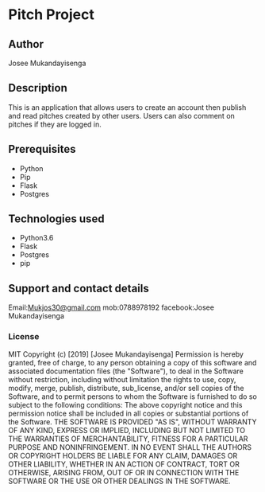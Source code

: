# Pitch Project
## Author 
Josee Mukandayisenga
## Description
This is an application that allows users to create an account then publish and read pitches created by other users. Users can also comment on pitches if they are logged in.
 

## Prerequisites
* Python
* Pip
* Flask
* Postgres
## Technologies used
* Python3.6
* Flask
* Postgres
* pip
## Support and contact details
 Email:Mukjos30@gmail.com
 mob:0788978192
 facebook:Josee Mukandayisenga
### License
MIT Copyright (c) [2019] [Josee Mukandayisenga] Permission is hereby granted, free of charge, to any person obtaining a copy of this software and associated documentation files (the "Software"), to deal in the Software without restriction, including without limitation the rights to use, copy, modify, merge, publish, distribute, sub_license, and/or sell copies of the Software, and to permit persons to whom the Software is furnished to do so subject to the following conditions: The above copyright notice and this permission notice shall be included in all copies or substantial portions of the Software.
THE SOFTWARE IS PROVIDED "AS IS", WITHOUT WARRANTY OF ANY KIND, EXPRESS OR IMPLIED, INCLUDING BUT NOT LIMITED TO THE WARRANTIES OF MERCHANTABILITY, FITNESS FOR A PARTICULAR PURPOSE AND NONINFRINGEMENT. IN NO EVENT SHALL THE AUTHORS OR COPYRIGHT HOLDERS BE LIABLE FOR ANY CLAIM, DAMAGES OR OTHER LIABILITY, WHETHER IN AN ACTION OF CONTRACT, TORT OR OTHERWISE, ARISING FROM, OUT OF OR IN CONNECTION WITH THE SOFTWARE OR THE USE OR OTHER DEALINGS IN THE SOFTWARE.
